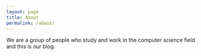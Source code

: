 ```yaml
---
layout: page
title: About
permalink: /about/
---
```


We are a group of people who study and work in the computer science field and this is our blog. 
